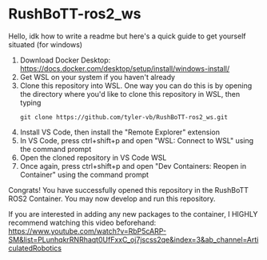# RushBoTT-ros2_ws
Hello, idk how to write a readme but here's a quick guide to get yourself situated (for windows)

1) Download Docker Desktop: https://docs.docker.com/desktop/setup/install/windows-install/
2) Get WSL on your system if you haven't already
3) Clone this repository into WSL. One way you can do this is by opening the directory where you'd like to clone this repository in WSL, then typing
   ```
   git clone https://github.com/tyler-vb/RushBoTT-ros2_ws.git
   ```
4) Install VS Code, then install the "Remote Explorer" extension
5) In VS Code, press ctrl+shift+p and open "WSL: Connect to WSL" using the command prompt
6) Open the cloned repository in VS Code WSL
7) Once again, press ctrl+shift+p and open "Dev Containers: Reopen in Container" using the command prompt

Congrats! You have successfully opened this repository in the RushBoTT ROS2 Container. You may now develop and run this repository.

If you are interested in adding any new packages to the container, I HIGHLY recommend watching this video beforehand:
https://www.youtube.com/watch?v=RbP5cARP-SM&list=PLunhqkrRNRhaqt0UfFxxC_oj7jscss2qe&index=3&ab_channel=ArticulatedRobotics
